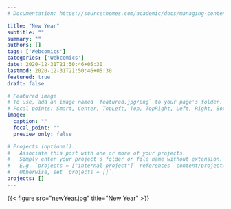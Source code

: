```yaml
---
# Documentation: https://sourcethemes.com/academic/docs/managing-content/

title: "New Year"
subtitle: ""
summary: ""
authors: []
tags: ['Webcomics']
categories: ['Webcomics']
date: 2020-12-31T21:50:46+05:30
lastmod: 2020-12-31T21:50:46+05:30
featured: true
draft: false

# Featured image
# To use, add an image named `featured.jpg/png` to your page's folder.
# Focal points: Smart, Center, TopLeft, Top, TopRight, Left, Right, BottomLeft, Bottom, BottomRight.
image:
  caption: ""
  focal_point: ""
  preview_only: false

# Projects (optional).
#   Associate this post with one or more of your projects.
#   Simply enter your project's folder or file name without extension.
#   E.g. `projects = ["internal-project"]` references `content/project/deep-learning/index.md`.
#   Otherwise, set `projects = []`.
projects: []
---
```


{{< figure src="newYear.jpg" title="New Year" >}}
